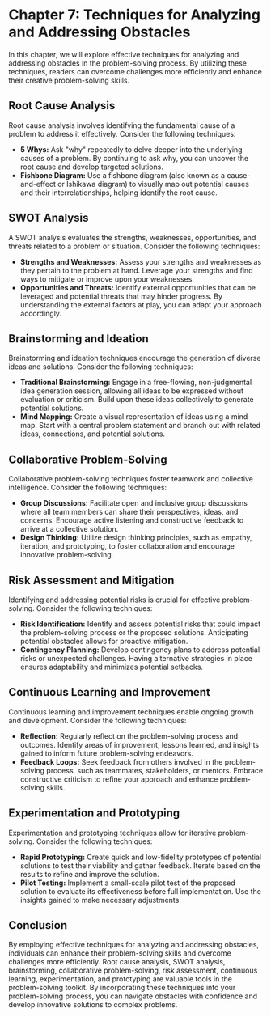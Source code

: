 Chapter 7: Techniques for Analyzing and Addressing Obstacles
============================================================

In this chapter, we will explore effective techniques for analyzing and addressing obstacles in the problem-solving process. By utilizing these techniques, readers can overcome challenges more efficiently and enhance their creative problem-solving skills.

Root Cause Analysis
-------------------

Root cause analysis involves identifying the fundamental cause of a problem to address it effectively. Consider the following techniques:

* **5 Whys:** Ask "why" repeatedly to delve deeper into the underlying causes of a problem. By continuing to ask why, you can uncover the root cause and develop targeted solutions.
* **Fishbone Diagram:** Use a fishbone diagram (also known as a cause-and-effect or Ishikawa diagram) to visually map out potential causes and their interrelationships, helping identify the root cause.

SWOT Analysis
-------------

A SWOT analysis evaluates the strengths, weaknesses, opportunities, and threats related to a problem or situation. Consider the following techniques:

* **Strengths and Weaknesses:** Assess your strengths and weaknesses as they pertain to the problem at hand. Leverage your strengths and find ways to mitigate or improve upon your weaknesses.
* **Opportunities and Threats:** Identify external opportunities that can be leveraged and potential threats that may hinder progress. By understanding the external factors at play, you can adapt your approach accordingly.

Brainstorming and Ideation
--------------------------

Brainstorming and ideation techniques encourage the generation of diverse ideas and solutions. Consider the following techniques:

* **Traditional Brainstorming:** Engage in a free-flowing, non-judgmental idea generation session, allowing all ideas to be expressed without evaluation or criticism. Build upon these ideas collectively to generate potential solutions.
* **Mind Mapping:** Create a visual representation of ideas using a mind map. Start with a central problem statement and branch out with related ideas, connections, and potential solutions.

Collaborative Problem-Solving
-----------------------------

Collaborative problem-solving techniques foster teamwork and collective intelligence. Consider the following techniques:

* **Group Discussions:** Facilitate open and inclusive group discussions where all team members can share their perspectives, ideas, and concerns. Encourage active listening and constructive feedback to arrive at a collective solution.
* **Design Thinking:** Utilize design thinking principles, such as empathy, iteration, and prototyping, to foster collaboration and encourage innovative problem-solving.

Risk Assessment and Mitigation
------------------------------

Identifying and addressing potential risks is crucial for effective problem-solving. Consider the following techniques:

* **Risk Identification:** Identify and assess potential risks that could impact the problem-solving process or the proposed solutions. Anticipating potential obstacles allows for proactive mitigation.
* **Contingency Planning:** Develop contingency plans to address potential risks or unexpected challenges. Having alternative strategies in place ensures adaptability and minimizes potential setbacks.

Continuous Learning and Improvement
-----------------------------------

Continuous learning and improvement techniques enable ongoing growth and development. Consider the following techniques:

* **Reflection:** Regularly reflect on the problem-solving process and outcomes. Identify areas of improvement, lessons learned, and insights gained to inform future problem-solving endeavors.
* **Feedback Loops:** Seek feedback from others involved in the problem-solving process, such as teammates, stakeholders, or mentors. Embrace constructive criticism to refine your approach and enhance problem-solving skills.

Experimentation and Prototyping
-------------------------------

Experimentation and prototyping techniques allow for iterative problem-solving. Consider the following techniques:

* **Rapid Prototyping:** Create quick and low-fidelity prototypes of potential solutions to test their viability and gather feedback. Iterate based on the results to refine and improve the solution.
* **Pilot Testing:** Implement a small-scale pilot test of the proposed solution to evaluate its effectiveness before full implementation. Use the insights gained to make necessary adjustments.

Conclusion
----------

By employing effective techniques for analyzing and addressing obstacles, individuals can enhance their problem-solving skills and overcome challenges more efficiently. Root cause analysis, SWOT analysis, brainstorming, collaborative problem-solving, risk assessment, continuous learning, experimentation, and prototyping are valuable tools in the problem-solving toolkit. By incorporating these techniques into your problem-solving process, you can navigate obstacles with confidence and develop innovative solutions to complex problems.
